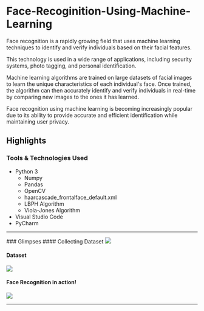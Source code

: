 # Face-Recoginition-Using-Machine-Learning
Face recognition is a rapidly growing field that uses machine learning techniques to identify and verify individuals based on their facial features. 

This technology is used in a wide range of applications, including security systems, photo tagging, and personal identification. 

Machine learning algorithms are trained on large datasets of facial images to learn the unique characteristics of each individual's face. Once trained, the algorithm can then accurately identify and verify individuals in real-time by comparing new images to the ones it has learned. 

Face recognition using machine learning is becoming increasingly popular due to its ability to provide accurate and efficient identification while maintaining user privacy.
## Highlights
### Tools & Technologies Used
<ul>
  <li>Python 3
    <ul>
      <li>Numpy</li>
      <li>Pandas</li>
      <li>OpenCV</li>
      <li>haarcascade_frontalface_default.xml</li>
      <li>LBPH Algorithm</li>
      <li>Viola-Jones Algorithm</li>
    </ul>
  </li>
  <li>Visual Studio Code</li>
  <li>PyCharm</li>
</ul>
<hr>
### Glimpses
#### Collecting Dataset
<img src="https://user-images.githubusercontent.com/91594505/214209973-7eaa7bf8-23f3-41d7-8fc9-979eee5d211d.png">

#### Dataset
<img src="https://user-images.githubusercontent.com/91594505/214210184-72d74dbc-21f6-4550-833d-8b60f55b2a62.png">

#### Face Recognition in action!
<img src="https://user-images.githubusercontent.com/91594505/214209919-3f00361c-6d0c-4151-801b-71ee36813667.png">

<hr>


